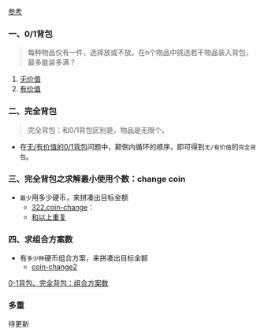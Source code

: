 
[参考](https://blog.csdn.net/u013166817/article/details/85449218#%C2%A07.%20%E6%8D%A2%E9%9B%B6%E9%92%B1%E9%97%AE%E9%A2%98)

### <p id="0">一、0/1背包</p>
>每种物品仅有一件，选择放或不放。在n个物品中挑选若干物品装入背包，最多能装多满？
1. [无价值](./92.Backpack.md)
2. [有价值](./125.BackpackII.md)

### 二、完全背包
>完全背包：和0/1背包区别是，物品是无限个。
- 在[无/有价值的0/1背包](#0)问题中，颠倒内循环的顺序，即可得到`无/有价值`的`完全背包`。

### 三、完全背包之求解最小使用个数：change coin
- `最少`用多少硬币，来拼凑出目标金额
    * [322.coin-change](../DP/322.零钱兑换.md)： 
    * [和以上重复](https://www.lintcode.com/problem/coin-change/description)

### 四、求组合方案数
- 有`多少种`硬币组合方案，来拼凑出目标金额
    * [coin-change2](../DP/518.零钱兑换II.md)

[0-1背包、完全背包：组合方案数](./563+562.md)

### 多重
待更新
